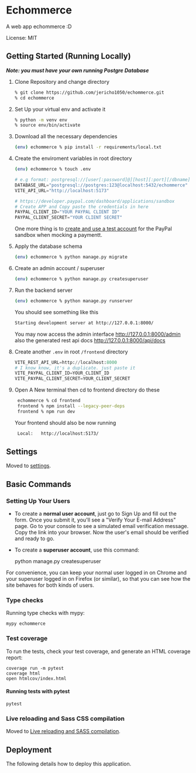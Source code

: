 # Echommerce

A web app echommerce :D


License: MIT

## Getting Started (Running Locally)

***Note: you must have your own running Postgre Database***

1. Clone Repository and change directory

    ```sh
    % git clone https://github.com/jericho1050/echommerce.git
    % cd echommerce
    ```

2. Set Up your virtual env and activate it

    ```sh
    % python -m venv env
    % source env/bin/activate
    ```

3. Download all the necessary dependencies

    ```sh
    (env) echommerce % pip install -r requirements/local.txt
    ```

4. Create the enviroment variables in root directory

    ```sh
    (env) echommerce % touch .env
    ```

    ```py
    # e.g format: postgresql://[user[:password]@][host][:port][/dbname][?param1=value1&...]
    DATABASE_URL="postgresql://postgres:123@localhost:5432/echommerce"
    VITE_API_URL="http://localhost:5173"

    # https://developer.paypal.com/dashboard/applications/sandbox
    # Create APP and Copy paste the credentials in here
    PAYPAL_CLIENT_ID="YOUR PAYPAL CLIENT ID"
    PAYPAL_CLIENT_SECRET="YOUR CLIENT SECRET"
    ```

    One more thing is to [create and use a test account](https://developer.paypal.com/dashboard/accounts) for the PayPal sandbox when mocking a paymentt.

5. Apply the database schema

    ```sh
    (env) echommerce % python manage.py migrate
    ```

6. Create an admin account / superuser

    ```sh
   (env) echommerce % python manage.py createsuperuser 
   ```

7. Run the backend server

    ```sh
    (env) echommerce % python manage.py runserver
    ```

    You should see something like this

    ```sh
    Starting development server at http://127.0.0.1:8000/
    ```

    You may now access the admin interface <http://127.0.0.1:8000/admin>
    also the generated rest api docs <http://127.0.0.1:8000/api/docs>

8. Create another `.env` in root `/frontend` directory

    ```py
    VITE_REST_API_URL=http://localhost:8000
    # I know know, it's a duplicate. just paste it
    VITE_PAYPAL_CLIENT_ID=YOUR_CLIENT_ID
    VITE_PAYPAL_CLIENT_SECRET=YOUR_CLIENT_SECRET
    ```

9. Open A New terminal then cd to frontend directory do these

    ```sh
     echommerce % cd frontend
     frontend % npm install --legacy-peer-deps
     frontend % npm run dev    
    ```

    Your frontend should also be now running

    ```sh
     Local:   http://localhost:5173/
     ```



## Settings

Moved to [settings](http://cookiecutter-django.readthedocs.io/en/latest/settings.html).

## Basic Commands

### Setting Up Your Users

- To create a **normal user account**, just go to Sign Up and fill out the form. Once you submit it, you'll see a "Verify Your E-mail Address" page. Go to your console to see a simulated email verification message. Copy the link into your browser. Now the user's email should be verified and ready to go.

- To create a **superuser account**, use this command:

    python manage.py createsuperuser

For convenience, you can keep your normal user logged in on Chrome and your superuser logged in on Firefox (or similar), so that you can see how the site behaves for both kinds of users.

### Type checks

Running type checks with mypy:

    mypy echommerce

### Test coverage

To run the tests, check your test coverage, and generate an HTML coverage report:

    coverage run -m pytest
    coverage html
    open htmlcov/index.html

#### Running tests with pytest

    pytest

### Live reloading and Sass CSS compilation

Moved to [Live reloading and SASS compilation](https://cookiecutter-django.readthedocs.io/en/latest/developing-locally.html#sass-compilation-live-reloading).

## Deployment

The following details how to deploy this application.
